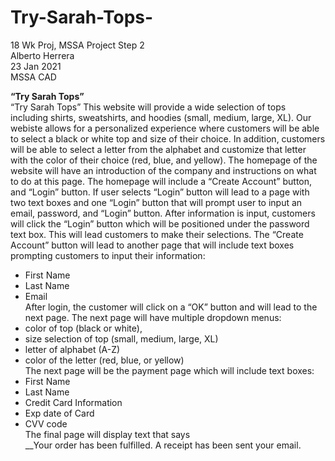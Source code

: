# Try-Sarah-Tops-
18 Wk Proj, MSSA Project Step 2 <br/>
Alberto Herrera <br/>
23 Jan 2021 <br/>
MSSA CAD <br/>



__**“Try  Sarah Tops”**__ <br/>
“Try Sarah Tops” This website will provide a wide selection of tops including shirts, sweatshirts, and hoodies (small, medium, large, XL). 
Our webiste allows for a personalized experience where customers will be able to select a black or white top and size of their choice.  In addition, customers will be able to select a letter from the alphabet and customize that letter with the color of their choice (red, blue, and yellow). 
The homepage of the website will have an introduction of the company and instructions on what to do at this page. The homepage will include a “Create Account” button, and “Login” button.
If user selects “Login” button will lead to a page with two text boxes and one “Login” button that will prompt user to input an email, password, and “Login” button. After information is input, customers will click the “Login” button which will be positioned under the password text box. This will lead customers to make their selections.
 The “Create Account” button will lead to another page that will include text boxes prompting customers to input their information:<br/>
+	First Name<br/>
+	Last Name<br/>
+	Email<br/>
 After login, the customer will click on a “OK” button and will lead to the next page. The next page will have multiple dropdown menus:<br/>
+	color of top (black or white), <br/>
+	size selection of top (small, medium, large, XL)<br/>
+	letter of alphabet (A-Z)<br/>
+	color of the letter (red, blue, or yellow)<br/>
The next page will be the payment page which will include text boxes:<br/>
+	First Name<br/>
+	Last Name<br/>
+	Credit Card Information<br/>
+	 Exp date of Card<br/>
+	CVV code<br/>
The final page will display text that says<br/>
__Your order has been fulfilled. A receipt has been sent your email.





